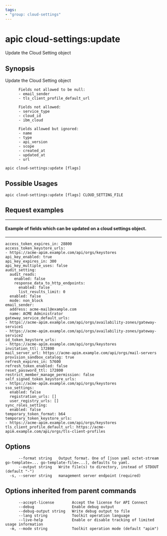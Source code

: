 ```yaml
---
tags:
- "group: cloud-settings"
---
```

# apic cloud-settings:update

Update the Cloud Setting object

## Synopsis

Update the Cloud Setting object
          
          Fields not allowed to be null:
          - email_sender
          - tls_client_profile_default_url
          
          Fields not allowed:
          - service_type
          - cloud_id
          - ibm_cloud
          
          Fields allowed but ignored:
          - name
          - type
          - api_version
          - scope
          - created_at
          - updated_at
          - url

```
apic cloud-settings:update [flags]
```

## Possible Usages

```
apic cloud-settings:update [flags] CLOUD_SETTING_FILE
```

## Request examples

-----------------------------------------------------------------------
#### Example of fields which can be updated on a cloud settings object.
-----------------------------------------------------------------------

```
access_token_expires_in: 28800
access_token_keystore_urls:
- https://acme-apim.example.com/api/orgs/keystores
api_key_enabled: true
api_key_expires_in: 300
api_key_multiple_uses: false
audit_setting:
  audit_reads:
    enabled: false
    response_data_to_http_endpoints:
      enabled: false
      list_results_limit: 0
  enabled: false
  mode: non_block
email_sender:
  address: acme-mail@example.com
  name: ACME Administrator
gateway_service_default_urls:
- https://acme-apim.example.com/api/orgs/availability-zones/gateway-service1
- https://acme-apim.example.com/api/orgs/availability-zones/gateway-service2
id_token_keystore_urls:
- https://acme-apim.example.com/api/orgs/keystores
invitation_ttl: 172800
mail_server_url: https://acme-apim.example.com/api/orgs/mail-servers
provision_sandbox_catalog: true
refresh_expires_in: 57600
refresh_token_enabled: false
reset_password_ttl: 172800
restrict_member_manage_permission: false
self_signed_token_keystore_urls:
- https://acme-apim.example.com/api/orgs/keystores
sso_settings:
  enabled: false
  registration_urls: []
  user_registry_urls: []
sync_roles_setting:
  enabled: false
temporary_token_format: b64
temporary_token_keystore_urls:
- https://acme-apim.example.com/api/orgs/keystores
tls_client_profile_default_url: https://acme-apim.example.com/api/orgs/tls-client-profiles
```

## Options

```
      --format string   Output format. One of [json yaml octet-stream go-template=... go-template-file=...], defaults to yaml.
      --output string   Write file(s) to directory, instead of STDOUT (default "-")
  -s, --server string   management server endpoint (required)
```

## Options inherited from parent commands

```
      --accept-license        Accept the license for API Connect
      --debug                 Enable debug output
      --debug-output string   Write debug output to file
      --lang string           Toolkit operation language
      --live-help             Enable or disable tracking of limited usage information
  -m, --mode string           Toolkit operation mode (default "apim")
```
